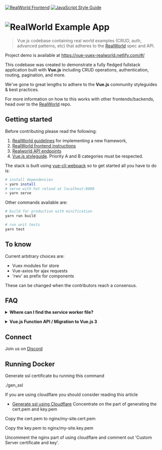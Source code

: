 [![RealWorld Frontend](https://img.shields.io/badge/realworld-frontend-%23783578.svg)](http://realworld.io)
[![JavaScript Style Guide](https://img.shields.io/badge/code_style-standard-brightgreen.svg)](https://standardjs.com)

# ![RealWorld Example App](./static/rwv-logo.png)

> Vue.js codebase containing real world examples (CRUD, auth, advanced patterns, etc) that adheres to the [RealWorld](https://github.com/gothinkster/realworld) spec and API.

Project demo is available at https://vue-vuex-realworld.netlify.com/#/

This codebase was created to demonstrate a fully fledged fullstack application built with **Vue.js** including CRUD operations, authentication, routing, pagination, and more.

We've gone to great lengths to adhere to the **Vue.js** community styleguides & best practices.

For more information on how to this works with other frontends/backends, head over to the [RealWorld](https://github.com/gothinkster/realworld) repo.

## Getting started

Before contributing please read the following:

1. [RealWorld guidelines](https://github.com/gothinkster/realworld/tree/master/spec) for implementing a new framework,
2. [RealWorld frontend instructions](https://github.com/gothinkster/realworld-starter-kit/blob/master/FRONTEND_INSTRUCTIONS.md)
3. [Realworld API endpoints](https://github.com/gothinkster/realworld/tree/master/api)
4. [Vue.js styleguide](https://vuejs.org/v2/style-guide/index.html). Priority A and B categories must be respected.

The stack is built using [vue-cli webpack](https://github.com/vuejs-templates/webpack) so to get started all you have to do is:

``` bash
# install dependencies
> yarn install
# serve with hot reload at localhost:8080
> yarn serve
```

Other commands available are:

``` bash
# build for production with minification
yarn run build

# run unit tests
yarn test
```

## To know

Current arbitrary choices are:

- Vuex modules for store
- Vue-axios for ajax requests
- 'rwv' as prefix for components

These can be changed when the contributors reach a consensus.

## FAQ

<p><details>
  <summary><b>Where can I find the service worker file?</b></summary>

  The service worker file is generated automatically. The implementation can be found under [`src/registerServiceWorker.js`](https://github.com/gothinkster/vue-realworld-example-app/blob/eeaeb34fa440d00cd400545301ea203bd2a59284/src/registerServiceWorker.js). You can find the dependencies implementation in this repo: [yyx990803/register-service-worker](https://github.com/yyx990803/register-service-worker#readme).

  Also, Google provided a good documentation on how to register a service worker: https://developers.google.com/web/fundamentals/primers/service-workers/registration
</details></p>

<p><details>
  <summary><b>Vue.js Function API / Migration to Vue.js 3</b></summary>

  Related resources:

  - [Vue.js Function API RFC](https://github.com/vuejs/rfcs/blob/function-apis/active-rfcs/0000-function-api.md)
  - [`vue-function-api` plugin](https://github.com/vuejs/vue-function-api)

  Vue.js 3 will likely introduce breaking changes on how Vue.js applications will look like. For example, the Vue.js Function API might be introduced. This would cause a lot of our components to change in the overall structure. The changes would be minimal though. With the `vue-function-api` plugin, these changes could be applied already. The problem is that multiple integrations are not working with the plugin. There are intentions to make this work, but for the time being, we should rather focus on different areas. If you still want to be experimental with it, we are happy to get a Pull Request with some experimental feature implementations.
</details></p>

## Connect

Join us on [Discord](https://discord.gg/NE2jNmg)

## Running Docker

<p>
Generate ssl certificate bu running this command

./gen_ssl

If you are using cloudflare you should consider reading this article
  - [Generate ssl using Cloudflare](https://www.digitalocean.com/community/tutorials/how-to-host-a-website-using-cloudflare-and-nginx-on-ubuntu-16-04)
Concentrate on the part of generating the cert.pem and key.pem

Copy the cert.pem to nginx/my-site.cert.pem 

Copy the key.pem to nginx/my-site.key.pem

Uncomment the nginx part of using cloudflare and comment out 'Custom Server certificate and key'.



</p>

